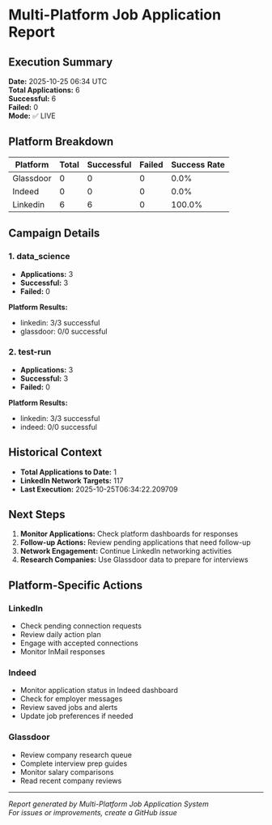 # Multi-Platform Job Application Report

## Execution Summary
**Date:** 2025-10-25 06:34 UTC  
**Total Applications:** 6  
**Successful:** 6  
**Failed:** 0  
**Mode:** ✅ LIVE

## Platform Breakdown

| Platform | Total | Successful | Failed | Success Rate |
|----------|-------|------------|--------|--------------|
| Glassdoor | 0 | 0 | 0 | 0.0% |
| Indeed | 0 | 0 | 0 | 0.0% |
| Linkedin | 6 | 6 | 0 | 100.0% |

## Campaign Details

### 1. data_science

- **Applications:** 3
- **Successful:** 3
- **Failed:** 0

**Platform Results:**

- linkedin: 3/3 successful
- glassdoor: 0/0 successful

### 2. test-run

- **Applications:** 3
- **Successful:** 3
- **Failed:** 0

**Platform Results:**

- linkedin: 3/3 successful
- indeed: 0/0 successful


## Historical Context

- **Total Applications to Date:** 1
- **LinkedIn Network Targets:** 117
- **Last Execution:** 2025-10-25T06:34:22.209709

## Next Steps

1. **Monitor Applications:** Check platform dashboards for responses
2. **Follow-up Actions:** Review pending applications that need follow-up
3. **Network Engagement:** Continue LinkedIn networking activities
4. **Research Companies:** Use Glassdoor data to prepare for interviews

## Platform-Specific Actions

### LinkedIn
- Check pending connection requests
- Review daily action plan
- Engage with accepted connections
- Monitor InMail responses

### Indeed
- Monitor application status in Indeed dashboard
- Check for employer messages
- Review saved jobs and alerts
- Update job preferences if needed

### Glassdoor
- Review company research queue
- Complete interview prep guides
- Monitor salary comparisons
- Read recent company reviews


---
*Report generated by Multi-Platform Job Application System*  
*For issues or improvements, create a GitHub issue*
